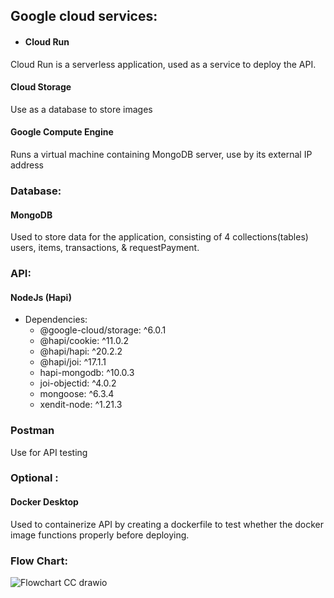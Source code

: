## Google cloud services: 
- #### Cloud Run 
Cloud Run is a serverless application, used as a service to deploy the API.
#### Cloud Storage 
Use as a database to store images 
#### Google Compute Engine
Runs a virtual machine containing MongoDB server, use by its external IP address

### Database: 
#### MongoDB
Used to store data for the application, consisting of  4 collections(tables) users, items, transactions, & requestPayment.

### API: 
#### NodeJs (Hapi)
- Dependencies: 
  - @google-cloud/storage: ^6.0.1
  - @hapi/cookie: ^11.0.2
  - @hapi/hapi: ^20.2.2
  - @hapi/joi: ^17.1.1
  - hapi-mongodb: ^10.0.3
  - joi-objectid: ^4.0.2
  - mongoose: ^6.3.4
  - xendit-node: ^1.21.3

### Postman
Use for API testing

### Optional : 
#### Docker Desktop 
Used to containerize API by creating a dockerfile to test whether the docker image functions properly before deploying. 


### Flow Chart:

![Flowchart CC drawio](https://user-images.githubusercontent.com/75570657/173223477-ac5d8611-7d8e-444a-825f-601990b43346.png)

